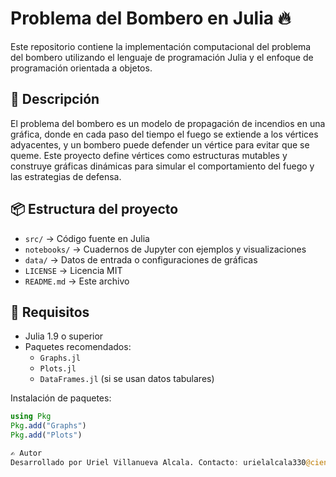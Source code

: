 # Problema del Bombero en Julia 🔥

Este repositorio contiene la implementación computacional del problema del bombero utilizando el lenguaje de programación Julia y el enfoque de programación orientada a objetos.

## 📘 Descripción

El problema del bombero es un modelo de propagación de incendios en una gráfica, donde en cada paso del tiempo el fuego se extiende a los vértices adyacentes, y un bombero puede defender un vértice para evitar que se queme. Este proyecto define vértices como estructuras mutables y construye gráficas dinámicas para simular el comportamiento del fuego y las estrategias de defensa.

## 📦 Estructura del proyecto

- `src/` → Código fuente en Julia
- `notebooks/` → Cuadernos de Jupyter con ejemplos y visualizaciones
- `data/` → Datos de entrada o configuraciones de gráficas
- `LICENSE` → Licencia MIT
- `README.md` → Este archivo

## 🚀 Requisitos

- Julia 1.9 o superior
- Paquetes recomendados:
  - `Graphs.jl`
  - `Plots.jl`
  - `DataFrames.jl` (si se usan datos tabulares)

Instalación de paquetes:
```julia
using Pkg
Pkg.add("Graphs")
Pkg.add("Plots")

✍️ Autor
Desarrollado por Uriel Villanueva Alcala. Contacto: urielalcala330@ciencias.unam.mx
